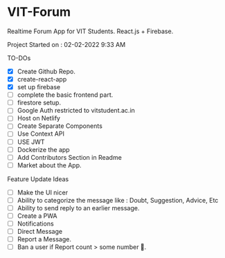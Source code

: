 # VIT-Forum
Realtime Forum App for VIT Students. React.js + Firebase.

Project Started on : 02-02-2022 9:33 AM

TO-DOs
- [x] Create Github Repo.
- [x] create-react-app
- [x] set up firebase
- [ ] complete the basic frontend part.
- [ ] firestore setup.
- [ ] Google Auth restricted to vitstudent.ac.in
- [ ] Host on Netlify
- [ ] Create Separate Components
- [ ] Use Context API
- [ ] USE JWT
- [ ] Dockerize the app
- [ ] Add Contributors Section in Readme
- [ ] Market about the App.

Feature Update Ideas
- [ ] Make the UI nicer
- [ ] Ability to categorize the message like : Doubt, Suggestion, Advice, Etc
- [ ] Ability to send reply to an earlier message.
- [ ] Create a PWA
- [ ] Notifications
- [ ] Direct Message
- [ ] Report a Message.
- [ ] Ban a user if Report count > some number 🤔.
